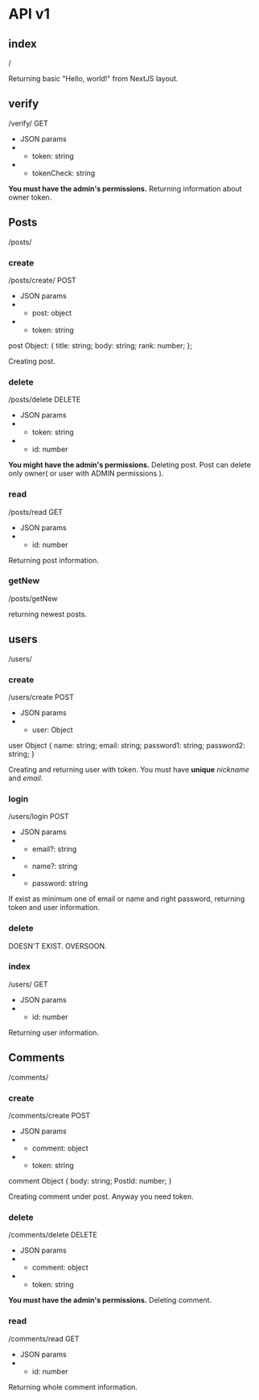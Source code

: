 # API v1

## index

/

Returning basic "Hello, world!" from NextJS layout.

## verify

/verify/
GET
* JSON params
* * token: string
* * tokenCheck: string

**You must have the admin's permissions.**
Returning information about owner token.

## Posts

/posts/

### create

/posts/create/
POST
* JSON params
* * post: object
* * token: string

post Object: {
  title: string;
  body: string;
  rank: number;
};

Creating post.

### delete

/posts/delete
DELETE
* JSON params
* * token: string
* * id: number

**You might have the admin's permissions.**
Deleting post. Post can delete only owner( or user with ADMIN permissions ).

### read

/posts/read
GET
* JSON params
* * id: number

Returning post information.

### getNew

/posts/getNew

returning newest posts.

## users

/users/

### create

/users/create
POST
* JSON params
* * user: Object

user Object {
  name: string;
  email: string;
  password1: string;
  password2: string;
}

Creating and returning user with token. You must have **unique** *nickname* and *email*.

### login

/users/login
POST
* JSON params
* * email?: string
* * name?: string
* * password: string

If exist as minimum one of email or name and right password, returning token and user information.

### delete

DOESN'T EXIST. OVERSOON.

### index

/users/
GET
* JSON params
* * id: number

Returning user information.

## Comments

/comments/

### create

/comments/create
POST
* JSON params
* * comment: object
* * token: string

comment Object {
  body: string;
  PostId: number;
}

Creating comment under post. Anyway you need token.

### delete

/comments/delete
DELETE
* JSON params
* * comment: object
* * token: string

**You must have the admin's permissions.**
Deleting comment.

### read

/comments/read
GET
* JSON params
* * id: number

Returning whole comment information.